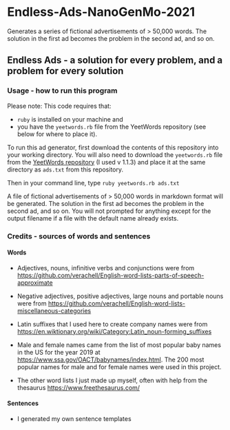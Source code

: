 # Endless-Ads-NanoGenMo-2021
Generates a series of fictional advertisements of > 50,000 words. The solution in the first ad becomes the problem in the second ad, and so on.

## Endless Ads - a solution for every problem, and a problem for every solution
### Usage - how to run this program
Please note: This code requires that:   
- ```ruby``` is installed on your machine and  
- you have the ```yeetwords.rb``` file from the YeetWords repository (see below for where to place it).  

To run this ad generator, first download the contents of this repository into your working directory. You will also need to download the ```yeetwords.rb``` file from the [YeetWords repository](https://github.com/verachell/YeetWords) (I used v 1.1.3) and place it at the same directory as ```ads.txt``` from this repository.

Then in your command line, type ```ruby yeetwords.rb ads.txt```

A file of fictional advertisements of > 50,000 words in markdown format will be generated. The solution in the first ad becomes the problem in the second ad, and so on. You will not prompted for anything except for the output filename if a file with the default name already exists.

### Credits - sources of words and sentences
#### Words
- Adjectives, nouns, infinitive verbs and conjunctions were from https://github.com/verachell/English-word-lists-parts-of-speech-approximate  

- Negative adjectives, positive adjectives, large nouns and portable nouns were from https://github.com/verachell/English-word-lists-miscellaneous-categories  

- Latin suffixes that I used here to create company names were from https://en.wiktionary.org/wiki/Category:Latin_noun-forming_suffixes  

- Male and female names came from the list of most popular baby names in the US for the year 2019 at https://www.ssa.gov/OACT/babynames/index.html. The 200 most popular names for male and for female names were used in this project.

- The other word lists I just made up myself, often with help from the thesaurus https://www.freethesaurus.com/

#### Sentences

- I generated my own sentence templates
